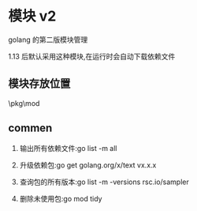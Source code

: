 # 模块 v2

golang 的第二版模块管理

1.13 后默认采用这种模块,在运行时会自动下载依赖文件

## 模块存放位置

\pkg\mod

## commen

1. 输出所有依赖文件:go list -m all
2. 升级依赖包:go get golang.org/x/text vx.x.x

3. 查询包的所有版本:go list -m -versions rsc.io/sampler
4. 删除未使用包:go mod tidy
